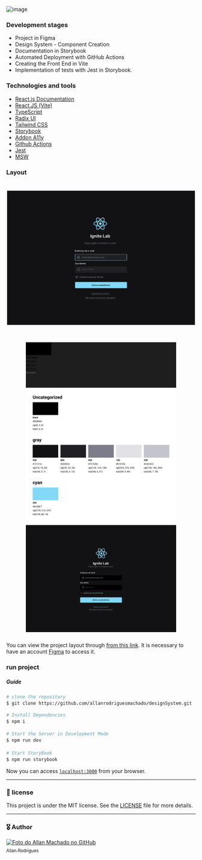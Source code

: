 ![image](https://user-images.githubusercontent.com/12506432/195759740-3fd7e15d-afe7-4c8e-9e11-1767b2ac78bf.png)

<h3>Development stages</h3>

- Project in Figma
- Design System - Component Creation
- Documentation in Storybook
- Automated Deployment with GitHub Actions
- Creating the Front End in Vite
- Implementation of tests with Jest in Storybook.

<h3>Technologies and tools</h3>

- [React.js Documentation](https://pt-br.reactjs.org/)
- [React.JS (Vite)](https://vitejs.dev/)
- [TypeScript](https://www.typescriptlang.org/)
- [Radix UI](https://www.radix-ui.com/)
- [Tailwind CSS](https://tailwindcss.com/)
- [Storybook](https://storybook.js.org/)
- [Addon A11y](https://www.npmjs.com/package/@storybook/addon-a11y)
- [Github Actions](https://github.com/features/actions)
- [Jest](https://jestjs.io/pt-BR/)
- [MSW](https://mswjs.io/)

<h3>Layout</h3>

<!-- ![image](https://github.com/allanrodriguesmachado/designSystem/blob/main/.github/Ignite%20Lab%20Designe%20System.svg) -->

<h1 align="center">
  <img alt="dtmoney" title="dtmoney" src="https://github.com/allanrodriguesmachado/designSystem/blob/main/.github/Ignite%20Lab%20-%20Web.png" width="500px" />
</h1>


<h1 align="center">
  <img alt="dtmoney" title="dtmoney" src="https://github.com/allanrodriguesmachado/designSystem/blob/main/.github/Ignite%20Lab%20-%20colors.png" width="400px" />
  <img alt="dtmoney" title="dtmoney" src="https://github.com/allanrodriguesmachado/designSystem/blob/main/.github/Ignite%20Lab%20Designe%20System.svg" width="400px" />
</h1>


You can view the project layout
through [from this link](https://www.figma.com/file/wGGfPzfAU58S4xaGUDM3jU/Ignite-Lab-Designe-System?node-id=0%3A1). It
is necessary to have an account [Figma](https://figma.com) to access it.


<h3>run project</h3>

<h5>Guide</h5>

```bash
# clone the repository
$ git clone https://github.com/allanrodriguesmachado/designSystem.git
```

```bash
# Install Dependencies
$ npm i

# Start the Server in Development Mode
$ npm run dev

# Start StoryBook
$ npm run storybook
```

Now you can access [`localhost:3000`](http://localhost:3000) from your browser.

---

<h3>📄 license</h3>

This project is under the MIT license. See the [LICENSE](LICENSE.md) file for more details.

---
<h3>🎖️ Author</h3>

[<img src="https://avatars.githubusercontent.com/u/54523516?v=4" width="100px;" alt="Foto do Allan Machado no GitHub"/>
<br><sub>Allan Rodrigues</sub>](https://github.com/allanrodriguesmachado)  
